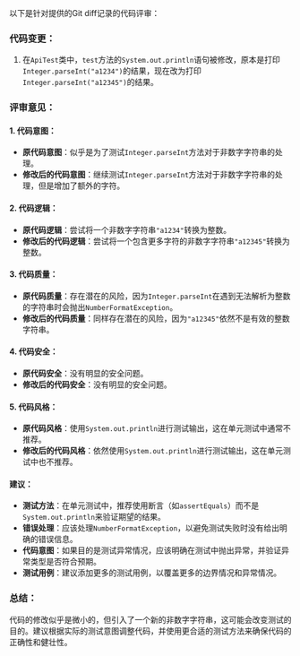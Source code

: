 以下是针对提供的Git diff记录的代码评审：

### 代码变更：
1. 在`ApiTest`类中，`test`方法的`System.out.println`语句被修改，原本是打印`Integer.parseInt("a1234")`的结果，现在改为打印`Integer.parseInt("a12345")`的结果。

### 评审意见：

#### 1. 代码意图：
- **原代码意图**：似乎是为了测试`Integer.parseInt`方法对于非数字字符串的处理。
- **修改后的代码意图**：继续测试`Integer.parseInt`方法对于非数字字符串的处理，但是增加了额外的字符。

#### 2. 代码逻辑：
- **原代码逻辑**：尝试将一个非数字字符串`"a1234"`转换为整数。
- **修改后的代码逻辑**：尝试将一个包含更多字符的非数字字符串`"a12345"`转换为整数。

#### 3. 代码质量：
- **原代码质量**：存在潜在的风险，因为`Integer.parseInt`在遇到无法解析为整数的字符串时会抛出`NumberFormatException`。
- **修改后的代码质量**：同样存在潜在的风险，因为`"a12345"`依然不是有效的整数字符串。

#### 4. 代码安全：
- **原代码安全**：没有明显的安全问题。
- **修改后的代码安全**：没有明显的安全问题。

#### 5. 代码风格：
- **原代码风格**：使用`System.out.println`进行测试输出，这在单元测试中通常不推荐。
- **修改后的代码风格**：依然使用`System.out.println`进行测试输出，这在单元测试中也不推荐。

#### 建议：
- **测试方法**：在单元测试中，推荐使用断言（如`assertEquals`）而不是`System.out.println`来验证期望的结果。
- **错误处理**：应该处理`NumberFormatException`，以避免测试失败时没有给出明确的错误信息。
- **代码意图**：如果目的是测试异常情况，应该明确在测试中抛出异常，并验证异常类型是否符合预期。
- **测试用例**：建议添加更多的测试用例，以覆盖更多的边界情况和异常情况。

### 总结：
代码的修改似乎是微小的，但引入了一个新的非数字字符串，这可能会改变测试的目的。建议根据实际的测试意图调整代码，并使用更合适的测试方法来确保代码的正确性和健壮性。